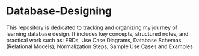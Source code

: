 # Database-Designing
This repository is dedicated to tracking and organizing my journey of learning database design. It includes key concepts, structured notes, and practical work such as: ERDs, Use Case Diagrams,  Database Schemas (Relational Models),  Normalization Steps,  Sample Use Cases and Examples
